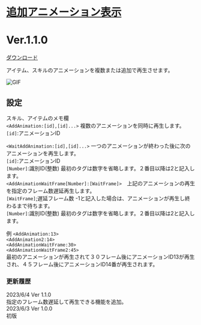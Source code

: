 # [追加アニメーション表示](https://raw.githubusercontent.com/nuun888/MZ/master/NUUN_AddAnimation.js)
# Ver.1.1.0
[ダウンロード](https://raw.githubusercontent.com/nuun888/MZ/master/NUUN_AddAnimation.js)  

アイテム、スキルのアニメーションを複数または追加で再生させます。  

![GIF](img/AddAnimation.gif)  

## 設定
スキル、アイテムのメモ欄  
`<AddAnimation:[id],[id]...>` 複数のアニメーションを同時に再生します。  
`[id]`:アニメーションID  

`<WaitAddAnimation:[id],[id]...>`  一つのアニメーションが終わった後に次のアニメーションを再生します。  
`[id]`:アニメーションID  
`[Number]`:識別ID(整数) 最初のタグは数字を省略します。２番目以降は2と記入します。  
`<AddAnimationWaitFrame[Number]:[WaitFrame]>`　上記のアニメーションの再生を指定のフレーム数遅延再生します。  
`[WaitFrame]`;遅延フレーム数 -1と記入した場合は、アニメーションが再生し終わるまで待ちます。  
`[Number]`:識別ID(整数) 最初のタグは数字を省略します。２番目以降は2と記入します。  

例
`<AddAnimation:13>`  
`<AddAnimation2:14>`  
`<AddAnimationWaitFrame:30>`  
`<AddAnimationWaitFrame2:45>`  
最初のアニメーションが再生されて３０フレーム後にアニメーションID13が再生され、４５フレーム後にアニメーションID14番が再生されます。  

### 更新履歴
2023/6/4 Ver 1.1.0  
指定のフレーム数遅延して再生できる機能を追加。  
2023/6/3 Ver 1.0.0  
初版  

